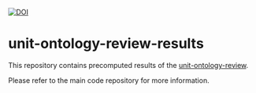 [![DOI](https://zenodo.org/badge/22096/fusion-jena/unit-ontology-review-results.svg)](https://zenodo.org/badge/latestdoi/22096/fusion-jena/unit-ontology-review-results)

# unit-ontology-review-results
This repository contains precomputed results of the [unit-ontology-review](https://github.com/fusion-jena/unit-ontology-review).

Please refer to the main code repository for more information.
